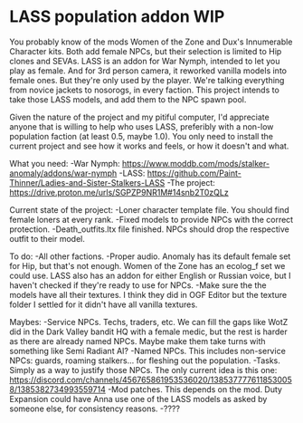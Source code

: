 # LASS population addon WIP

You probably know of the mods Women of the Zone and Dux's Innumerable Character kits. Both add female NPCs, but their selection is limited to Hip clones and SEVAs.
LASS is an addon for War Nymph, intended to let you play as female. And for 3rd person camera, it reworked vanilla models into female ones. But they're only used by the player. We're talking everything from novice jackets to nosorogs, in every faction.
This project intends to take those LASS models, and add them to the NPC spawn pool.

Given the nature of the project and my pitiful computer, I'd appreciate anyone that is willing to help who uses LASS, preferibly with a non-low population faction (at least 0.5, maybe 1.0). You only need to install the current project and see how it works and feels, or how it doesn't and what.

What you need:
-War Nymph: <https://www.moddb.com/mods/stalker-anomaly/addons/war-nymph>
-LASS: <https://github.com/Paint-Thinner/Ladies-and-Sister-Stalkers-LASS>
-The project: https://drive.proton.me/urls/SGPZP9NR1M#14snb2T0zQLz


Current state of the project:
-Loner character template file. You should find female loners at every rank.
-Fixed models to provide NPCs with the correct protection.
-Death_outfits.ltx file finished. NPCs should drop the respective outfit to their model.


To do:
-All other factions.
-Proper audio. Anomaly has its default female set for Hip, but that's not enough.
Women of the Zone has an ecolog_f set we could use. LASS also has an addon for either English or Russian voice, but I haven't checked if they're ready to use for NPCs.
-Make sure the the models have all their textures. I think they did in OGF Editor but the texture folder I settled for it didn't have all vanilla textures.

Maybes:
-Service NPCs. Techs, traders, etc. We can fill the gaps like WotZ did in the Dark Valley bandit HQ with a female medic, but the rest is harder as there are already named NPCs. Maybe make them take turns with something like Semi Radiant AI?
-Named NPCs. This includes non-service NPCs: guards, roaming stalkers... for fleshing out the population.
-Tasks. Simply as a way to justify those NPCs. The only current idea is this one: https://discord.com/channels/456765861953536020/1385377776118530058/1385382734993559714
-Mod patches. This depends on the mod. Duty Expansion could have Anna use one of the LASS models as asked by someone else, for consistency reasons.
-????

